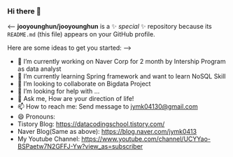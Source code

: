 ### Hi there 👋




<--
**jooyounghun/jooyounghun** is a ✨ _special_ ✨ repository because its `README.md` (this file) appears on your GitHub profile.

Here are some ideas to get you started:
-->

- 🔭 I’m currently working on Naver Corp for 2 month by Intership Program as data analyst
- 🌱 I’m currently learning Spring framework and want to learn NoSQL Skill
- 👯 I’m looking to collaborate on Bigdata Project
- 🤔 I’m looking for help with ...
- 💬 Ask me, How are your direction of life!
- 📫 How to reach me: Send message to jymk04130@gmail.com
- 😄 Pronouns:
- Tistory Blog: https://datacodingschool.tistory.com/
- Naver Blog(Same as above): https://blog.naver.com/jymk0413
- My Youtube Channel: https://www.youtube.com/channel/UCYYao-BSPaetw7N2GFFJ-Yw?view_as=subscriber



